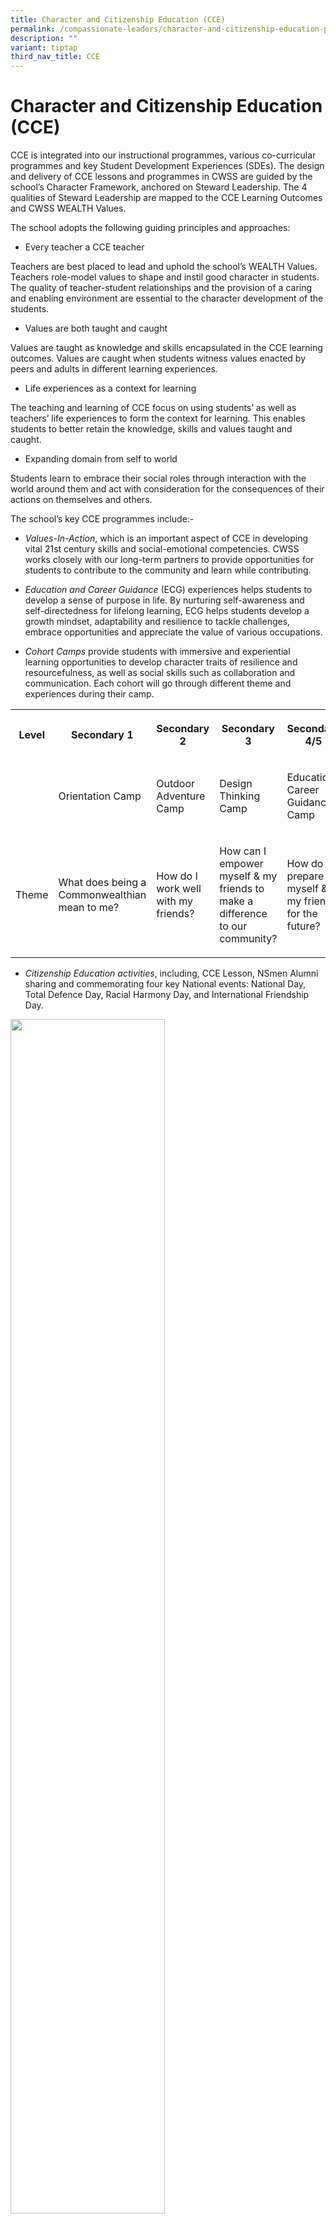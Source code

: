 ```yaml
---
title: Character and Citizenship Education (CCE)
permalink: /compassionate-leaders/character-and-citizenship-education-programme/
description: ""
variant: tiptap
third_nav_title: CCE
---
```

<h1>Character and Citizenship Education (CCE)</h1>
<p>CCE is integrated into our instructional programmes, various co-curricular
programmes and key Student Development Experiences (SDEs). The design and
delivery of CCE lessons and programmes in CWSS are guided by the school’s
Character Framework, anchored on Steward Leadership. The 4 qualities of
Steward Leadership are mapped to the CCE Learning Outcomes and CWSS WEALTH
Values.</p>
<p>The school adopts the following guiding principles and approaches:</p>
<ul data-tight="true" class="tight">
<li>
<p>Every teacher a CCE teacher</p>
</li>
</ul>
<p>Teachers are best placed to lead and uphold the school’s WEALTH Values.
Teachers role-model values to shape and instil good character in students.
The quality of teacher-student relationships and the provision of a caring
and enabling environment are essential to the character development of
the students.</p>
<ul data-tight="true" class="tight">
<li>
<p>Values are both taught and caught</p>
</li>
</ul>
<p>Values are taught as knowledge and skills encapsulated in the CCE learning
outcomes. Values are caught when students witness values enacted by peers
and adults in different learning experiences.</p>
<ul data-tight="true" class="tight">
<li>
<p>Life experiences as a context for learning</p>
</li>
</ul>
<p>The teaching and learning of CCE focus on using students’ as well as teachers’
life experiences to form the context for learning. This enables students
to better retain the knowledge, skills and values taught and caught.</p>
<ul data-tight="true" class="tight">
<li>
<p>Expanding domain from self to world</p>
</li>
</ul>
<p>Students learn to embrace their social roles through interaction with
the world around them and act with consideration for the consequences of
their actions on themselves and others.</p>
<p>The school’s key CCE programmes include:-</p>
<ul>
<li>
<p><em>Values-In-Action</em>, which is an important aspect of CCE in developing
vital 21st century skills and social-emotional competencies. CWSS works
closely with our long-term partners to provide opportunities for students
to contribute to the community and learn while contributing.</p>
</li>
<li>
<p><em>Education and Career Guidance</em> (ECG) experiences helps students
to develop a sense of purpose in life. By nurturing self-awareness and
self-directedness for lifelong learning, ECG helps students develop a growth
mindset, adaptability and resilience to tackle challenges, embrace opportunities
and appreciate the value of various occupations.</p>
</li>
<li>
<p><em>Cohort Camps</em> provide students with immersive and experiential
learning opportunities to develop character traits of resilience and resourcefulness,
as well as social skills such as collaboration and communication. Each
cohort will go through different theme and experiences during their camp.</p>
</li>
</ul>
<table>
<tbody>
<tr>
<th rowspan="1" colspan="1">
<p>Level</p>
</th>
<th rowspan="1" colspan="1">
<p>Secondary 1</p>
</th>
<th rowspan="1" colspan="1">
<p>Secondary 2</p>
</th>
<th rowspan="1" colspan="1">
<p>Secondary 3</p>
</th>
<th rowspan="1" colspan="1">
<p>Secondary 4/5</p>
</th>
</tr>
<tr>
<td rowspan="1" colspan="1">
<p></p>
</td>
<td rowspan="1" colspan="1">
<p>Orientation Camp</p>
</td>
<td rowspan="1" colspan="1">
<p>Outdoor Adventure Camp</p>
</td>
<td rowspan="1" colspan="1">
<p>Design Thinking Camp</p>
</td>
<td rowspan="1" colspan="1">
<p>Education Career Guidance Camp</p>
</td>
</tr>
<tr>
<td rowspan="1" colspan="1">
<p>Theme</p>
</td>
<td rowspan="1" colspan="1">
<p>What does being a Commonwealthian mean to me?</p>
</td>
<td rowspan="1" colspan="1">
<p>How do I work well with my friends?</p>
</td>
<td rowspan="1" colspan="1">
<p>How can I empower myself &amp; my friends to make a difference to our
community?</p>
</td>
<td rowspan="1" colspan="1">
<p>How do I prepare myself &amp; my friends for the future?</p>
</td>
</tr>
</tbody>
</table>
<ul data-tight="true" class="tight">
<li>
<p><em>Citizenship Education activities</em>, including, CCE Lesson, NSmen
Alumni sharing and commemorating four key National events: National Day,
Total Defence Day, Racial Harmony Day, and International Friendship Day.</p>
</li>
</ul>
<p></p>
<div class="isomer-image-wrapper">
<img style="width: 70%;" height="auto" width="100%" alt="" src="/images/Bangkok_trip.jpg">
</div>
<p>Racial Harmony Day Celerbrations</p>
<p></p>
<div class="isomer-image-wrapper">
<img style="width: 70%;" height="auto" width="100%" alt="" src="/images/Snapinsta_app_360208758_824639029229466_3548293879339191884_n_1080.jpg">
</div>
<p>Racial Harmony Day Celerbrations</p>
<div class="isomer-image-wrapper">
<img style="width: 70%;" height="auto" width="100%" alt="" src="/images/3.jpg">
</div>
<p>Racial Harmony Day Celerbrations</p>
<div class="isomer-image-wrapper">
<img style="width: 70%;" height="auto" width="100%" alt="" src="/images/4.jpg">
</div>
<p>Racial Harmony Day Celerbrations</p>
<p></p>
<div class="isomer-image-wrapper">
<img style="width: 70%;" height="auto" width="100%" alt="" src="/images/National_Day.jpg">
</div>
<p>National Day Celebrations</p>
<div class="isomer-image-wrapper">
<img style="width: 70%;" height="auto" width="100%" alt="" src="/images/National_Day_2.jpg">
</div>
<p>National Day Celebrations</p>
<div class="isomer-image-wrapper">
<img style="width: 70%;" height="auto" width="100%" alt="" src="/images/National_Day_3.jpg">
</div>
<p>National Day Celebrations</p>
<div class="isomer-image-wrapper">
<img style="width: 70%;" height="auto" width="100%" alt="" src="/images/National_Day_4.jpg">
</div>
<p>National Day Celebrations</p>
<div class="isomer-image-wrapper">
<img style="width: 70%;" height="auto" width="100%" alt="" src="/images/Snapinsta_app_365474627_247682784398823_7946872640230647894_n_1080.jpg">
</div>
<p>National Day Celebrations</p>
<div class="isomer-image-wrapper">
<img style="width: 70%;" height="auto" width="100%" alt="" src="/images/National_Day_6.jpg">
</div>
<p>National Day Celebrations</p>
<div class="isomer-image-wrapper">
<img style="width: 70%;" height="auto" width="100%" alt="" src="/images/National_Day_7.jpg">
</div>
<p>National Day Celebrations</p>
<div class="isomer-image-wrapper">
<img style="width: 70%;" height="auto" width="100%" alt="" src="/images/National_Day_8.jpg">
</div>
<p>National Day Celebrations</p>